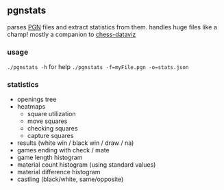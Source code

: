 pgnstats
--------

parses [PGN](https://en.wikipedia.org/wiki/Portable_Game_Notation) files and extract statistics from them. handles huge files like a champ! mostly a companion to [chess-dataviz](https://github.com/ebemunk/chess-dataviz)

### usage
`./pgnstats -h` for help
`./pgnstats -f=myFile.pgn -o=stats.json`

### statistics
* openings tree
* heatmaps
	* square utilization
	* move squares
	* checking squares
	* capture squares
* results (white win / black win / draw / na)
* games ending with check / mate
* game length histogram
* material count histogram (using standard values)
* material difference histogram
* castling (black/white, same/opposite)
